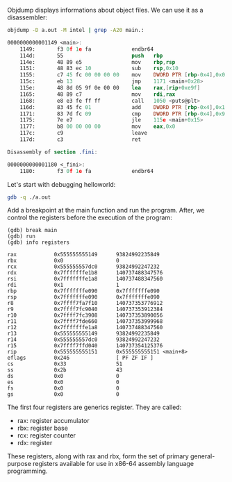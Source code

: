 Objdump displays informations about object files. We can use it as a disassembler: 

```bash
objdump -D a.out -M intel | grep -A20 main.:
```

```nasm
0000000000001149 <main>:
    1149:       f3 0f 1e fa             endbr64
    114d:       55                      push   rbp
    114e:       48 89 e5                mov    rbp,rsp
    1151:       48 83 ec 10             sub    rsp,0x10
    1155:       c7 45 fc 00 00 00 00    mov    DWORD PTR [rbp-0x4],0x0      #set i to 0
    115c:       eb 13                   jmp    1171 <main+0x28>
    115e:       48 8d 05 9f 0e 00 00    lea    rax,[rip+0xe9f]              # 2004 <_IO_stdin_used+0x4>
    1165:       48 89 c7                mov    rdi,rax
    1168:       e8 e3 fe ff ff          call   1050 <puts@plt>
    116d:       83 45 fc 01             add    DWORD PTR [rbp-0x4],0x1      #add 1 to i
    1171:       83 7d fc 09             cmp    DWORD PTR [rbp-0x4],0x9      #cmp i to 9
    1175:       7e e7                   jle    115e <main+0x15>             #jmp if less than to 115e
    1177:       b8 00 00 00 00          mov    eax,0x0
    117c:       c9                      leave
    117d:       c3                      ret

Disassembly of section .fini:

0000000000001180 <_fini>:
    1180:       f3 0f 1e fa             endbr64
```

Let's start with debugging helloworld: 

```bash
gdb -q ./a.out
```

Add a breakpoint at the main function and run the program. 
After, we control the registers before the execution of the program: 
```gdb
(gdb) break main
(gdb) run
(gdb) info registers
```

```gdb
rax            0x555555555149      93824992235849
rbx            0x0                 0
rcx            0x555555557dc0      93824992247232
rdx            0x7fffffffe1b8      140737488347576
rsi            0x7fffffffe1a8      140737488347560
rdi            0x1                 1
rbp            0x7fffffffe090      0x7fffffffe090
rsp            0x7fffffffe090      0x7fffffffe090
r8             0x7ffff7fa7f10      140737353776912
r9             0x7ffff7fc9040      140737353912384
r10            0x7ffff7fc3908      140737353890056
r11            0x7ffff7fde660      140737353999968
r12            0x7fffffffe1a8      140737488347560
r13            0x555555555149      93824992235849
r14            0x555555557dc0      93824992247232
r15            0x7ffff7ffd040      140737354125376
rip            0x555555555151      0x555555555151 <main+8>
eflags         0x246               [ PF ZF IF ]
cs             0x33                51
ss             0x2b                43
ds             0x0                 0
es             0x0                 0
fs             0x0                 0
gs             0x0                 0
```

The first four registers are generics register. They are called:
- rax: register accumulator
- rbx: register base
- rcx: register counter
- rdx: register 

These registers, along with rax and rbx, form the set of primary general-purpose registers available for use in x86-64 assembly language programming.